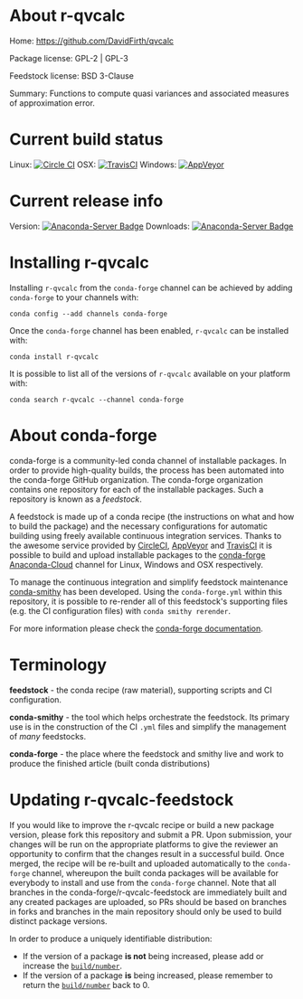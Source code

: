 About r-qvcalc
==============

Home: https://github.com/DavidFirth/qvcalc

Package license: GPL-2 | GPL-3

Feedstock license: BSD 3-Clause

Summary: Functions to compute quasi variances and associated measures of approximation error.



Current build status
====================

Linux: [![Circle CI](https://circleci.com/gh/conda-forge/r-qvcalc-feedstock.svg?style=shield)](https://circleci.com/gh/conda-forge/r-qvcalc-feedstock)
OSX: [![TravisCI](https://travis-ci.org/conda-forge/r-qvcalc-feedstock.svg?branch=master)](https://travis-ci.org/conda-forge/r-qvcalc-feedstock)
Windows: [![AppVeyor](https://ci.appveyor.com/api/projects/status/github/conda-forge/r-qvcalc-feedstock?svg=True)](https://ci.appveyor.com/project/conda-forge/r-qvcalc-feedstock/branch/master)

Current release info
====================
Version: [![Anaconda-Server Badge](https://anaconda.org/conda-forge/r-qvcalc/badges/version.svg)](https://anaconda.org/conda-forge/r-qvcalc)
Downloads: [![Anaconda-Server Badge](https://anaconda.org/conda-forge/r-qvcalc/badges/downloads.svg)](https://anaconda.org/conda-forge/r-qvcalc)

Installing r-qvcalc
===================

Installing `r-qvcalc` from the `conda-forge` channel can be achieved by adding `conda-forge` to your channels with:

```
conda config --add channels conda-forge
```

Once the `conda-forge` channel has been enabled, `r-qvcalc` can be installed with:

```
conda install r-qvcalc
```

It is possible to list all of the versions of `r-qvcalc` available on your platform with:

```
conda search r-qvcalc --channel conda-forge
```


About conda-forge
=================

conda-forge is a community-led conda channel of installable packages.
In order to provide high-quality builds, the process has been automated into the
conda-forge GitHub organization. The conda-forge organization contains one repository
for each of the installable packages. Such a repository is known as a *feedstock*.

A feedstock is made up of a conda recipe (the instructions on what and how to build
the package) and the necessary configurations for automatic building using freely
available continuous integration services. Thanks to the awesome service provided by
[CircleCI](https://circleci.com/), [AppVeyor](http://www.appveyor.com/)
and [TravisCI](https://travis-ci.org/) it is possible to build and upload installable
packages to the [conda-forge](https://anaconda.org/conda-forge)
[Anaconda-Cloud](http://docs.anaconda.org/) channel for Linux, Windows and OSX respectively.

To manage the continuous integration and simplify feedstock maintenance
[conda-smithy](http://github.com/conda-forge/conda-smithy) has been developed.
Using the ``conda-forge.yml`` within this repository, it is possible to re-render all of
this feedstock's supporting files (e.g. the CI configuration files) with ``conda smithy rerender``.

For more information please check the [conda-forge documentation](https://conda-forge.org/docs/).

Terminology
===========

**feedstock** - the conda recipe (raw material), supporting scripts and CI configuration.

**conda-smithy** - the tool which helps orchestrate the feedstock.
                   Its primary use is in the construction of the CI ``.yml`` files
                   and simplify the management of *many* feedstocks.

**conda-forge** - the place where the feedstock and smithy live and work to
                  produce the finished article (built conda distributions)


Updating r-qvcalc-feedstock
===========================

If you would like to improve the r-qvcalc recipe or build a new
package version, please fork this repository and submit a PR. Upon submission,
your changes will be run on the appropriate platforms to give the reviewer an
opportunity to confirm that the changes result in a successful build. Once
merged, the recipe will be re-built and uploaded automatically to the
`conda-forge` channel, whereupon the built conda packages will be available for
everybody to install and use from the `conda-forge` channel.
Note that all branches in the conda-forge/r-qvcalc-feedstock are
immediately built and any created packages are uploaded, so PRs should be based
on branches in forks and branches in the main repository should only be used to
build distinct package versions.

In order to produce a uniquely identifiable distribution:
 * If the version of a package **is not** being increased, please add or increase
   the [``build/number``](http://conda.pydata.org/docs/building/meta-yaml.html#build-number-and-string).
 * If the version of a package **is** being increased, please remember to return
   the [``build/number``](http://conda.pydata.org/docs/building/meta-yaml.html#build-number-and-string)
   back to 0.